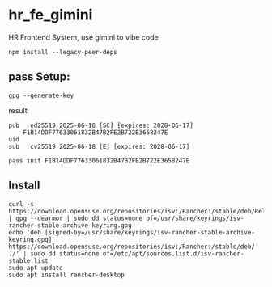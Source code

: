 # hr_fe_gimini
HR Frontend System, use gimini to vibe code

    npm install --legacy-peer-deps

## pass Setup:
    gpg --generate-key

result

    pub   ed25519 2025-06-18 [SC] [expires: 2028-06-17]
        F1B14DDF77633061832B47B2FE2B722E3658247E
    uid                      
    sub   cv25519 2025-06-18 [E] [expires: 2028-06-17]

    pass init F1B14DDF77633061832B47B2FE2B722E3658247E

## Install 

    curl -s https://download.opensuse.org/repositories/isv:/Rancher:/stable/deb/Release.key | gpg --dearmor | sudo dd status=none of=/usr/share/keyrings/isv-rancher-stable-archive-keyring.gpg
    echo 'deb [signed-by=/usr/share/keyrings/isv-rancher-stable-archive-keyring.gpg] https://download.opensuse.org/repositories/isv:/Rancher:/stable/deb/ ./' | sudo dd status=none of=/etc/apt/sources.list.d/isv-rancher-stable.list
    sudo apt update
    sudo apt install rancher-desktop